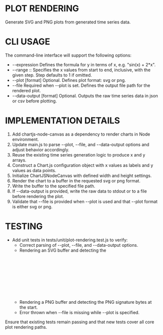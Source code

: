 # PLOT RENDERING

Generate SVG and PNG plots from generated time series data.

# CLI USAGE

The command-line interface will support the following options:

- --expression <expr>    Defines the formula for y in terms of x, e.g. "sin(x) + 2*x".
- --range <start>:<step>:<end>    Specifies the x values from start to end, inclusive, with the given step. Step defaults to 1 if omitted.
- --plot [format]    Optional. Defines plot format: svg or png.
- --file <path>    Required when --plot is set. Defines the output file path for the rendered plot.
- --data-output [format]    Optional. Outputs the raw time series data in json or csv before plotting.

# IMPLEMENTATION DETAILS

1. Add chartjs-node-canvas as a dependency to render charts in Node environment.
2. Update main.js to parse --plot, --file, and --data-output options and adjust behavior accordingly.
3. Reuse the existing time series generation logic to produce x and y arrays.
4. Construct a Chart.js configuration object with x values as labels and y values as data points.
5. Initialize ChartJSNodeCanvas with defined width and height settings.
6. Render the chart to a buffer in the requested svg or png format.
7. Write the buffer to the specified file path.
8. If --data-output is provided, write the raw data to stdout or to a file before rendering the plot.
9. Validate that --file is provided when --plot is used and that --plot format is either svg or png.

# TESTING

- Add unit tests in tests/unit/plot-rendering.test.js to verify:
  - Correct parsing of --plot, --file, and --data-output options.
  - Rendering an SVG buffer and detecting the <svg> tag within the output.
  - Rendering a PNG buffer and detecting the PNG signature bytes at the start.
  - Error thrown when --file is missing while --plot is specified.

Ensure that existing tests remain passing and that new tests cover all core plot rendering paths.